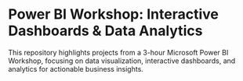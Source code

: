# Power BI Workshop: Interactive Dashboards & Data Analytics
This repository highlights projects from a 3-hour Microsoft Power BI Workshop, focusing on data visualization, interactive dashboards, and analytics for actionable business insights.
